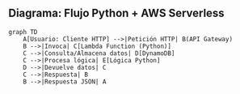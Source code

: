 ## Diagrama: Flujo Python + AWS Serverless

```mermaid
graph TD
    A[Usuario: Cliente HTTP] -->|Petición HTTP| B(API Gateway)
    B -->|Invoca| C[Lambda Function (Python)]
    C -->|Consulta/Almacena datos| D[DynamoDB]
    C -->|Procesa lógica| E[Lógica Python]
    D -->|Devuelve datos| C
    C -->|Respuesta| B
    B -->|Respuesta JSON| A
```
